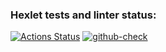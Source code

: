 ### Hexlet tests and linter status:
[![Actions Status](https://github.com/hexletart/frontend-project-11/workflows/hexlet-check/badge.svg)](https://github.com/hexletart/frontend-project-11/actions)
[![github-check](https://github.com/hexletart/frontend-project-11/workflows/github-check/badge.svg)](https://github.com/hexletart/frontend-project-11/actions)
